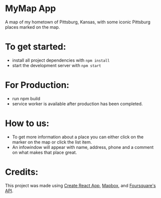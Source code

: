 # MyMap App

A map of my hometown of Pittsburg, Kansas, with some iconic Pittsburg places marked on the map.

# To get started:

* install all project dependencies with `npm install`
* start the development server with `npm start`

# For Production:
* run npm build
* service worker is available after production has been completed.

# How to us:

* To get more information about a place you can either click on the marker on the map or click the list item.
* An infowindow will appear with name, address, phone and a comment on what makes that place great.

# Credits:
This project was made using [Create React App](https://github.com/facebookincubator/create-react-app), [Mapbox](https://www.mapbox.com/), and [Foursquare's API](https://developer.foursquare.com/).
